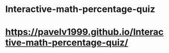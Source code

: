 # Interactive-math-percentage-quiz
# https://pavelv1999.github.io/Interactive-math-percentage-quiz/
